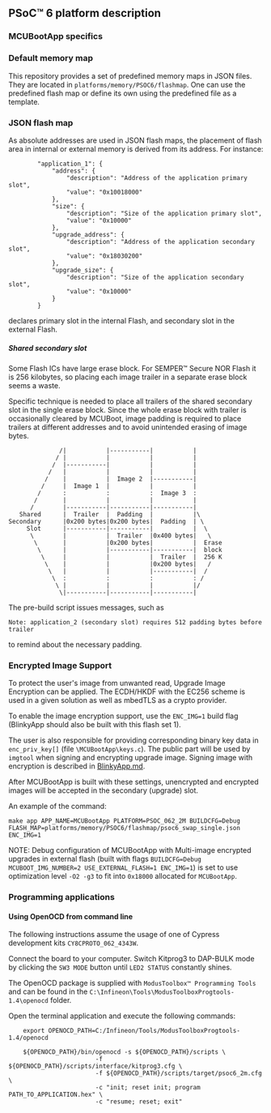 ## PSoC™ 6 platform description

### MCUBootApp specifics

### Default memory map

This repository provides a set of predefined memory maps in JSON files. They are located in `platforms/memory/PSOC6/flashmap`. One can use the predefined flash map or define its own using the predefined file as a template.

### JSON flash map
As absolute addresses are used in JSON flash maps, the placement of flash area in internal or external memory is derived from its address. For instance:

```
        "application_1": {
            "address": {
                "description": "Address of the application primary slot",
                "value": "0x10018000"
            },
            "size": {
                "description": "Size of the application primary slot",
                "value": "0x10000"
            },
            "upgrade_address": {
                "description": "Address of the application secondary slot",
                "value": "0x18030200"
            },
            "upgrade_size": {
                "description": "Size of the application secondary slot",
                "value": "0x10000"
            }
        }
```
declares primary slot in the internal Flash, and secondary slot in the external Flash.

##### Shared secondary slot
Some Flash ICs have large erase block. For SEMPER™ Secure NOR Flash it is 256 kilobytes, so placing each image trailer in a separate erase block seems a waste.

Specific technique is needed to place all trailers of the shared secondary slot in the single erase block. Since the whole erase block with trailer is occasionally cleared by MCUBoot, image padding is required to place trailers at different addresses and to avoid unintended erasing of image bytes.

```
              /|           |-----------|           |
             / |           |           |           |
            /  |-----------|           |           |
           /   |           |           |           |
          /    |           |  Image 2  |-----------|
         /     |  Image 1  |           |           |
        /      :           :           :  Image 3  :
       /       |           |           |           |
      /        |-----------|-----------|-----------|
   Shared      |  Trailer  |  Padding  |           |\
Secondary      |0x200 bytes|0x200 bytes|  Padding  | \
     Slot      |-----------|-----------|           |  \
      \        |           |  Trailer  |0x400 bytes|   \
       \       |           |0x200 bytes|           |  Erase
        \      |           |-----------|-----------|  block
         \     |           |           |  Trailer  |  256 K
          \    |           |           |0x200 bytes|   /
           \   |           |           |-----------|  /
            \  :           :           :           : /
             \ |           |           |           |/
              \|-----------|-----------|-----------|
```
The pre-build script issues messages, such as
```
Note: application_2 (secondary slot) requires 512 padding bytes before trailer
```
to remind about the necessary padding.

### Encrypted Image Support

To protect the user's image from unwanted read, Upgrade Image Encryption can be applied. The ECDH/HKDF with the EC256 scheme is used in a given solution as well as mbedTLS as a crypto provider.

To enable the image encryption support, use the `ENC_IMG=1` build flag (BlinkyApp should also be built with this flash set 1).

The user is also responsible for providing corresponding binary key data in `enc_priv_key[]` (file `\MCUBootApp\keys.c`). The public part will be used by `imgtool` when signing and encrypting upgrade image. Signing image with encryption is described in [BlinkyApp.md](../BlinkyApp/BlinkyApp.md).

After MCUBootApp is built with these settings, unencrypted and encrypted images will be accepted in the secondary (upgrade) slot.

An example of the command:

    make app APP_NAME=MCUBootApp PLATFORM=PSOC_062_2M BUILDCFG=Debug FLASH_MAP=platforms/memory/PSOC6/flashmap/psoc6_swap_single.json ENC_IMG=1

NOTE: Debug configuration of MCUBootApp with Multi-image encrypted upgrades in external flash (built with flags `BUILDCFG=Debug` `MCUBOOT_IMG_NUMBER=2 USE_EXTERNAL_FLASH=1 ENC_IMG=1`) is set to use optimization level `-O2 -g3` to fit into `0x18000` allocated for `MCUBootApp`.

### Programming applications

#### Using OpenOCD from command line

The following instructions assume the usage of one of Cypress development kits `CY8CPROTO_062_4343W`.

Connect the board to your computer. Switch Kitprog3 to DAP-BULK mode by clicking the `SW3 MODE` button until `LED2 STATUS` constantly shines.

The OpenOCD package is supplied with `ModusToolbox™ Programming Tools` and can be found in the `C:\Infineon\Tools\ModusToolboxProgtools-1.4\openocd` folder.

Open the terminal application and execute the following commands:

        export OPENOCD_PATH=C:/Infineon/Tools/ModusToolboxProgtools-1.4/openocd

        ${OPENOCD_PATH}/bin/openocd -s ${OPENOCD_PATH}/scripts \
                            -f ${OPENOCD_PATH}/scripts/interface/kitprog3.cfg \
                            -f ${OPENOCD_PATH}/scripts/target/psoc6_2m.cfg \
                            -c "init; reset init; program PATH_TO_APPLICATION.hex" \
                            -c "resume; reset; exit"
